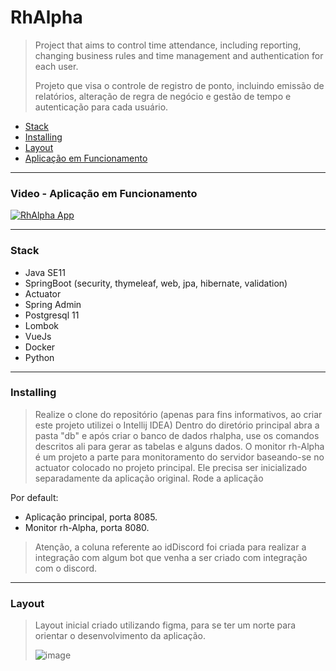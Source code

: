 # RhAlpha
> Project that aims to control time attendance, including reporting, changing business rules and time management and authentication for each user.
> 
> Projeto que visa o controle de registro de ponto, incluindo emissão de relatórios, alteração de regra de negócio e gestão de tempo e autenticação para cada usuário.


- [Stack](#custom_stack)
- [Installing](#custom_installing)
- [Layout](#custom_layout)
- [Aplicação em Funcionamento](#custom_final)

------------------------

### <a name="custom_final">Video - Aplicação em Funcionamento</a>
[![RhAlpha App](https://i9.ytimg.com/vi/jNDaYkbErLQ/mq1.jpg?sqp=COjFn4wG&rs=AOn4CLDl5Ao4C2-YQv3D4ugUyZalTQkuHg)](https://youtu.be/jNDaYkbErLQ "RhAlpha App")

------------------------

### <a name="custom_stack">Stack</a>

- Java SE11
- SpringBoot (security, thymeleaf, web, jpa, hibernate, validation)
- Actuator
- Spring Admin
- Postgresql 11
- Lombok
- VueJs
- Docker
- Python
------------------------

### <a name="custom_installing">Installing</a>

> Realize o clone do repositório (apenas para fins informativos, ao criar este projeto utilizei o Intellij IDEA)
> Dentro do diretório principal abra a pasta "db" e após criar o banco de dados rhalpha, use os comandos descritos ali para gerar as tabelas e alguns dados.
> O monitor rh-Alpha é um projeto a parte para monitoramento do servidor baseando-se no actuator colocado no projeto principal. Ele precisa ser inicializado separadamente da aplicação original.
> Rode a aplicação

Por default:
- Aplicação principal, porta 8085.
- Monitor rh-Alpha, porta 8080.

> Atenção, a coluna referente ao idDiscord foi criada para realizar a integração com algum bot que venha a ser criado com integração com o discord.
------------------------

### <a name="custom_layout">Layout</a>
> Layout inicial criado utilizando figma, para se ter um norte para orientar o desenvolvimento da aplicação.
> 
> ![image](https://user-images.githubusercontent.com/40666040/140649032-f9478794-ac48-4167-ae45-b7aa0b7b84ae.png)



